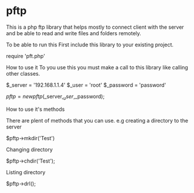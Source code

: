 # pftp
This is a php ftp library that helps mostly to connect client with the server and be able to read and write files and folders remotely.

To be able to run this
First include this library to your existing project.

require 'pft.php'

How to use it
To you use this you must make a call to this library like calling other classes.

$_server = '192.168.1.1.4'
$_user = 'root'
$_password = 'password'

$pftp = new pftp($_server,$_user,$_password);

How to use it's methods 

There are plent of methods that you can use. e.g
creating a directory to the server

$pftp->mkdir('Test')

Changing directory

$pftp->chdir('Test');

Listing directory

$pftp->drl();
